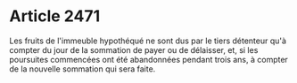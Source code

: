 # Article 2471

Les fruits de l'immeuble hypothéqué ne sont dus par le tiers détenteur qu'à compter du jour de la sommation de payer ou de délaisser, et, si les poursuites commencées ont été abandonnées pendant trois ans, à compter de la nouvelle sommation qui sera faite.